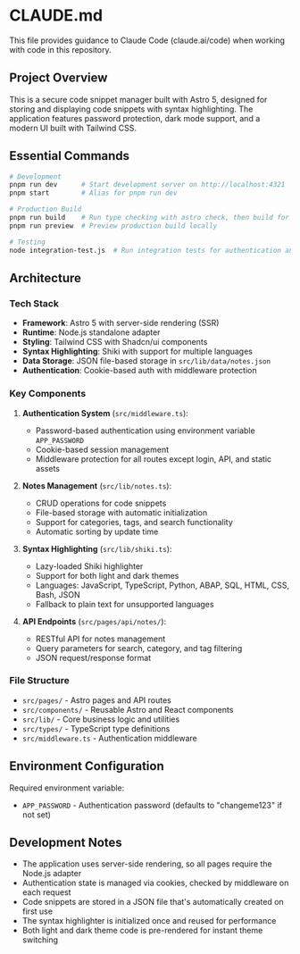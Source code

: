 # CLAUDE.md

This file provides guidance to Claude Code (claude.ai/code) when working with code in this repository.

## Project Overview

This is a secure code snippet manager built with Astro 5, designed for storing and displaying code snippets with syntax highlighting. The application features password protection, dark mode support, and a modern UI built with Tailwind CSS.

## Essential Commands

```bash
# Development
pnpm run dev      # Start development server on http://localhost:4321
pnpm start        # Alias for pnpm run dev

# Production Build
pnpm run build    # Run type checking with astro check, then build for production
pnpm run preview  # Preview production build locally

# Testing
node integration-test.js  # Run integration tests for authentication and API endpoints
```

## Architecture

### Tech Stack
- **Framework**: Astro 5 with server-side rendering (SSR)
- **Runtime**: Node.js standalone adapter
- **Styling**: Tailwind CSS with Shadcn/ui components
- **Syntax Highlighting**: Shiki with support for multiple languages
- **Data Storage**: JSON file-based storage in `src/lib/data/notes.json`
- **Authentication**: Cookie-based auth with middleware protection

### Key Components

1. **Authentication System** (`src/middleware.ts`):
   - Password-based authentication using environment variable `APP_PASSWORD`
   - Cookie-based session management
   - Middleware protection for all routes except login, API, and static assets

2. **Notes Management** (`src/lib/notes.ts`):
   - CRUD operations for code snippets
   - File-based storage with automatic initialization
   - Support for categories, tags, and search functionality
   - Automatic sorting by update time

3. **Syntax Highlighting** (`src/lib/shiki.ts`):
   - Lazy-loaded Shiki highlighter
   - Support for both light and dark themes
   - Languages: JavaScript, TypeScript, Python, ABAP, SQL, HTML, CSS, Bash, JSON
   - Fallback to plain text for unsupported languages

4. **API Endpoints** (`src/pages/api/notes/`):
   - RESTful API for notes management
   - Query parameters for search, category, and tag filtering
   - JSON request/response format

### File Structure
- `src/pages/` - Astro pages and API routes
- `src/components/` - Reusable Astro and React components
- `src/lib/` - Core business logic and utilities
- `src/types/` - TypeScript type definitions
- `src/middleware.ts` - Authentication middleware

## Environment Configuration

Required environment variable:
- `APP_PASSWORD` - Authentication password (defaults to "changeme123" if not set)

## Development Notes

- The application uses server-side rendering, so all pages require the Node.js adapter
- Authentication state is managed via cookies, checked by middleware on each request
- Code snippets are stored in a JSON file that's automatically created on first use
- The syntax highlighter is initialized once and reused for performance
- Both light and dark theme code is pre-rendered for instant theme switching